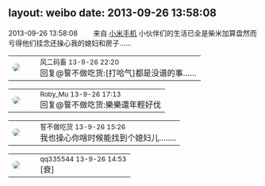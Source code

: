 layout: weibo
date: 2013-09-26 13:58:08
---
<meta name="referrer" content="no-referrer" />

2013-09-26 13:58:08  &nbsp;&nbsp;&nbsp;&nbsp;&nbsp;&nbsp; 来自 <a href="http://app.weibo.com/t/feed/22zMnn" rel="nofollow">小米手机</a>
小伙伴们的生活已全是柴米加算盘然而亏得他们挂念还操心我的媳妇和房子…… ​​​

<table style="width: 100%;">
  <tr>
    <td style="width: 40px;"><img style="border-radius:50%" src="https://tva3.sinaimg.cn/crop.0.0.639.639.50/6d2a6003jw8f3idy69w2gj20hs0hrt9g.jpg?KID=imgbed,tva&Expires=1624465767&ssig=lDymIYwd4B"></td>
    <td colspan="2"><small>风二码畜 13-9-26 22:20</small><br/>回复@誓不做吃货:[打哈气]都是没谱的事……</td>
  </tr>
</table>

<table style="width: 100%;">
  <tr>
    <td style="width: 40px;"><img style="border-radius:50%" src="https://tva2.sinaimg.cn/crop.0.0.180.180.50/81fd9f09jw1e8qgp5bmzyj2050050aa8.jpg?KID=imgbed,tva&Expires=1624465767&ssig=4fnb6G7l5W"></td>
    <td colspan="2"><small>Roby_Mu 13-9-26 17:13</small><br/>回复@誓不做吃货:樂樂還年輕好伐</td>
  </tr>
</table>

<table style="width: 100%;">
  <tr>
    <td style="width: 40px;"><img style="border-radius:50%" src="https://tva1.sinaimg.cn/crop.0.0.640.640.50/86f7338fjw8edkav0whx0j20hs0hswfv.jpg?KID=imgbed,tva&Expires=1624465767&ssig=715LI%2FGOyZ"></td>
    <td colspan="2"><small>誓不做吃货 13-9-26 15:26</small><br/>我也操心你啥时候能找到个媳妇儿........</td>
  </tr>
</table>

<table style="width: 100%;">
  <tr>
    <td style="width: 40px;"><img style="border-radius:50%" src="https://tva4.sinaimg.cn/crop.0.0.180.180.50/7d25944djw1e8qgp5bmzyj2050050aa8.jpg?KID=imgbed,tva&Expires=1624465767&ssig=esRGTG9I0w"></td>
    <td colspan="2"><small>qq335544 13-9-26 14:53</small><br/>[衰]</td>
  </tr>
</table>
